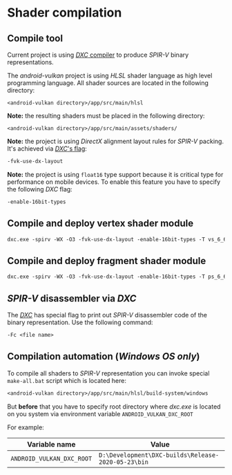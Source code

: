 # Shader compilation

## Compile tool

Current project is using [_DXC_ compiler](https://github.com/microsoft/DirectXShaderCompiler) to produce _SPIR-V_ binary representations.

The _android-vulkan_ project is using _HLSL_ shader language as high level programming language. All shader sources are located in the following directory:

`<android-vulkan directory>/app/src/main/hlsl`

**Note:** the resulting shaders must be placed in the following directory:

`<android-vulkan directory>/app/src/main/assets/shaders/`

**Note:** the project is using _DirectX_ alignment layout rules for _SPIR-V_ packing. It's achieved via [_DXC_'s flag](https://github.com/microsoft/DirectXShaderCompiler/blob/master/docs/SPIR-V.rst#memory-layout-rules):

```txt
-fvk-use-dx-layout
```

**Note:** the project is using `float16` type support because it is critical type for performance on mobile devices. To enable this feature you have to specify the following _DXC_ flag:

```txt
-enable-16bit-types
```

## Compile and deploy vertex shader module

```txt
dxc.exe -spirv -WX -O3 -fvk-use-dx-layout -enable-16bit-types -T vs_6_6 -E VS -I <android-vulkan directory>\app\src\main\hlsl -I <android-vulkan directory>\app\src\main\cpp\include\pbr -Fo <android-vulkan directory>\app\src\main\assets\shaders\<file name>-vs.spv <file name>.vs
```

## Compile and deploy fragment shader module

```txt
dxc.exe -spirv -WX -O3 -fvk-use-dx-layout -enable-16bit-types -T ps_6_6 -E PS -I <android-vulkan directory>\app\src\main\hlsl -Fo <android-vulkan directory>\app\src\main\assets\shaders\<file name>-ps.spv <file name>.ps
```

## _SPIR-V_ disassembler via _DXC_

The [_DXC_](https://github.com/microsoft/DirectXShaderCompiler) has special flag to print out _SPIR-V_ disassembler code of the binary representation. Use the following command:

```txt
-Fc <file name>
```

## Compilation automation (_Windows OS only_)

To compile all shaders to _SPIR-V_ representation you can invoke special `make-all.bat` script which is located here:

```txt
<android-vulkan directory>/app/src/main/hlsl/build-system/windows
```

But **before** that you have to specify root directory where _dxc.exe_ is located on you system via environment variable `ANDROID_VULKAN_DXC_ROOT`

For example:

Variable name | Value
--- | ---
`ANDROID_VULKAN_DXC_ROOT` | `D:\Development\DXC-builds\Release-2020-05-23\bin`
